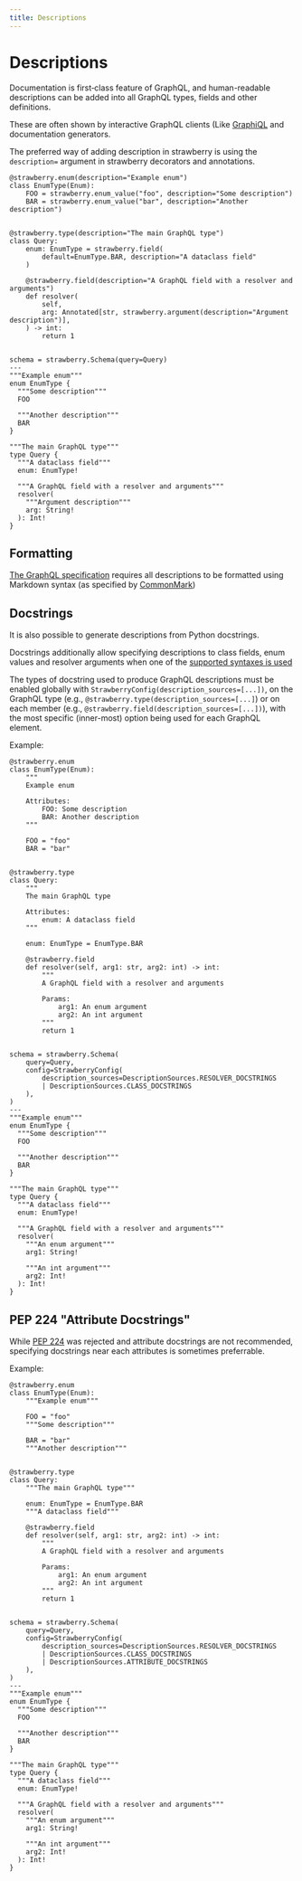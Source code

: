 ```yaml
---
title: Descriptions
---
```


# Descriptions

Documentation is first‐class feature of GraphQL, and human-readable
descriptions can be added into all GraphQL types, fields and
other definitions.

These are often shown by interactive GraphQL clients (Like
[GraphiQL](https://github.com/graphql/graphiql) and documentation generators.

The preferred way of adding description in strawberry is using the
`description=` argument in strawberry decorators and annotations.

```python+schema
@strawberry.enum(description="Example enum")
class EnumType(Enum):
    FOO = strawberry.enum_value("foo", description="Some description")
    BAR = strawberry.enum_value("bar", description="Another description")


@strawberry.type(description="The main GraphQL type")
class Query:
    enum: EnumType = strawberry.field(
        default=EnumType.BAR, description="A dataclass field"
    )

    @strawberry.field(description="A GraphQL field with a resolver and arguments")
    def resolver(
        self,
        arg: Annotated[str, strawberry.argument(description="Argument description")],
    ) -> int:
        return 1


schema = strawberry.Schema(query=Query)
---
"""Example enum"""
enum EnumType {
  """Some description"""
  FOO

  """Another description"""
  BAR
}

"""The main GraphQL type"""
type Query {
  """A dataclass field"""
  enum: EnumType!

  """A GraphQL field with a resolver and arguments"""
  resolver(
    """Argument description"""
    arg: String!
  ): Int!
}
```

## Formatting

[The GraphQL specification](https://spec.graphql.org/June2018/#sec-Descriptions)
requires all descriptions to be formatted using Markdown syntax (as specified by
[CommonMark](http://commonmark.org/))

## Docstrings

It is also possible to generate descriptions from Python docstrings.

Docstrings additionally allow specifying descriptions to class fields, enum values and resolver arguments when
one of the [supported syntaxes is used](https://pypi.org/project/docstring-parser/)

<Note>

The types of docstring used to produce GraphQL descriptions must be enabled globally with `StrawberryConfig(description_sources=[...])`, on the GraphQL type (e.g., `@strawberry.type(description_sources=[...]`) or on each member (e.g., `@strawberry.field(description_sources=[...])`), with the most specific (inner-most) option being used for each GraphQL element.

</Note>

Example:

```python+schema
@strawberry.enum
class EnumType(Enum):
    """
    Example enum

    Attributes:
        FOO: Some description
        BAR: Another description
    """

    FOO = "foo"
    BAR = "bar"


@strawberry.type
class Query:
    """
    The main GraphQL type

    Attributes:
        enum: A dataclass field
    """

    enum: EnumType = EnumType.BAR

    @strawberry.field
    def resolver(self, arg1: str, arg2: int) -> int:
        """
        A GraphQL field with a resolver and arguments

        Params:
            arg1: An enum argument
            arg2: An int argument
        """
        return 1


schema = strawberry.Schema(
    query=Query,
    config=StrawberryConfig(
        description_sources=DescriptionSources.RESOLVER_DOCSTRINGS
        | DescriptionSources.CLASS_DOCSTRINGS
    ),
)
---
"""Example enum"""
enum EnumType {
  """Some description"""
  FOO

  """Another description"""
  BAR
}

"""The main GraphQL type"""
type Query {
  """A dataclass field"""
  enum: EnumType!

  """A GraphQL field with a resolver and arguments"""
  resolver(
    """An enum argument"""
    arg1: String!

    """An int argument"""
    arg2: Int!
  ): Int!
}
```

## PEP 224 "Attribute Docstrings"

While [PEP 224](https://peps.python.org/pep-0224/) was rejected and attribute
docstrings are not recommended, specifying docstrings near each attributes
is sometimes preferrable.

Example:

```python+schema
@strawberry.enum
class EnumType(Enum):
    """Example enum"""

    FOO = "foo"
    """Some description"""

    BAR = "bar"
    """Another description"""


@strawberry.type
class Query:
    """The main GraphQL type"""

    enum: EnumType = EnumType.BAR
    """A dataclass field"""

    @strawberry.field
    def resolver(self, arg1: str, arg2: int) -> int:
        """
        A GraphQL field with a resolver and arguments

        Params:
            arg1: An enum argument
            arg2: An int argument
        """
        return 1


schema = strawberry.Schema(
    query=Query,
    config=StrawberryConfig(
        description_sources=DescriptionSources.RESOLVER_DOCSTRINGS
        | DescriptionSources.CLASS_DOCSTRINGS
        | DescriptionSources.ATTRIBUTE_DOCSTRINGS
    ),
)
---
"""Example enum"""
enum EnumType {
  """Some description"""
  FOO

  """Another description"""
  BAR
}

"""The main GraphQL type"""
type Query {
  """A dataclass field"""
  enum: EnumType!

  """A GraphQL field with a resolver and arguments"""
  resolver(
    """An enum argument"""
    arg1: String!

    """An int argument"""
    arg2: Int!
  ): Int!
}
```
